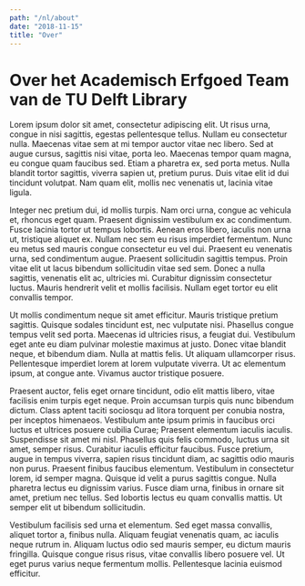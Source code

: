 ```yaml
---
path: "/nl/about"
date: "2018-11-15"
title: "Over"
---
```


# Over het Academisch Erfgoed Team van de TU Delft Library

Lorem ipsum dolor sit amet, consectetur adipiscing elit. Ut risus urna, congue in nisi sagittis, egestas pellentesque tellus. Nullam eu consectetur nulla. Maecenas vitae sem at mi tempor auctor vitae nec libero. Sed at augue cursus, sagittis nisi vitae, porta leo. Maecenas tempor quam magna, eu congue quam faucibus sed. Etiam a pharetra ex, sed porta metus. Nulla blandit tortor sagittis, viverra sapien ut, pretium purus. Duis vitae elit id dui tincidunt volutpat. Nam quam elit, mollis nec venenatis ut, lacinia vitae ligula.

Integer nec pretium dui, id mollis turpis. Nam orci urna, congue ac vehicula et, rhoncus eget quam. Praesent dignissim vestibulum ex ac condimentum. Fusce lacinia tortor ut tempus lobortis. Aenean eros libero, iaculis non urna ut, tristique aliquet ex. Nullam nec sem eu risus imperdiet fermentum. Nunc eu metus sed mauris congue consectetur eu vel dui. Praesent eu venenatis urna, sed condimentum augue. Praesent sollicitudin sagittis tempus. Proin vitae elit ut lacus bibendum sollicitudin vitae sed sem. Donec a nulla sagittis, venenatis elit ac, ultricies mi. Curabitur dignissim consectetur luctus. Mauris hendrerit velit et mollis facilisis. Nullam eget tortor eu elit convallis tempor.

Ut mollis condimentum neque sit amet efficitur. Mauris tristique pretium sagittis. Quisque sodales tincidunt est, nec vulputate nisi. Phasellus congue tempus velit sed porta. Maecenas id ultricies risus, a feugiat dui. Vestibulum eget ante eu diam pulvinar molestie maximus at justo. Donec vitae blandit neque, et bibendum diam. Nulla at mattis felis. Ut aliquam ullamcorper risus. Pellentesque imperdiet lorem at lorem vulputate viverra. Ut ac elementum ipsum, at congue ante. Vivamus auctor tristique posuere.

Praesent auctor, felis eget ornare tincidunt, odio elit mattis libero, vitae facilisis enim turpis eget neque. Proin accumsan turpis quis nunc bibendum dictum. Class aptent taciti sociosqu ad litora torquent per conubia nostra, per inceptos himenaeos. Vestibulum ante ipsum primis in faucibus orci luctus et ultrices posuere cubilia Curae; Praesent elementum iaculis iaculis. Suspendisse sit amet mi nisl. Phasellus quis felis commodo, luctus urna sit amet, semper risus. Curabitur iaculis efficitur faucibus. Fusce pretium, augue in tempus viverra, sapien risus tincidunt diam, ac sagittis odio mauris non purus. Praesent finibus faucibus elementum. Vestibulum in consectetur lorem, id semper magna. Quisque id velit a purus sagittis congue. Nulla pharetra lectus eu dignissim varius. Fusce diam urna, finibus in ornare sit amet, pretium nec tellus. Sed lobortis lectus eu quam convallis mattis. Ut semper elit ut bibendum sollicitudin.

Vestibulum facilisis sed urna et elementum. Sed eget massa convallis, aliquet tortor a, finibus nulla. Aliquam feugiat venenatis quam, ac iaculis neque rutrum in. Aliquam luctus odio sed mauris semper, eu dictum mauris fringilla. Quisque congue risus risus, vitae convallis libero posuere vel. Ut eget purus varius neque fermentum mollis. Pellentesque lacinia euismod efficitur.

